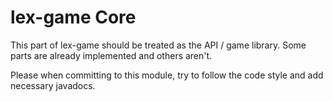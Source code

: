 lex-game Core
=============

This part of lex-game should be treated as the API / game library.
Some parts are already implemented and others aren't.

Please when committing to this module, try to follow the code style and add necessary javadocs.
